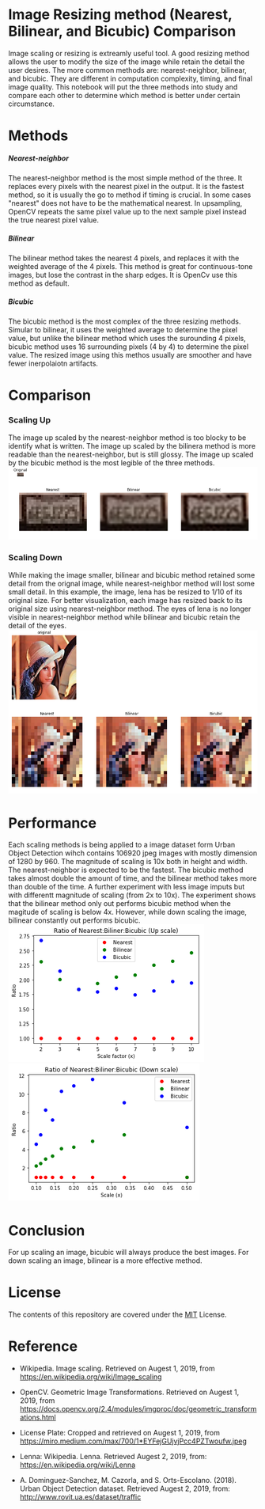 [//]:# (README file)
Image Resizing method (Nearest, Bilinear, and Bicubic) Comparison
==
Image scaling or resizing is extreamly useful tool. A good resizing method allows the user to modify the size of the image while retain the detail the user desires. The more common methods are: nearest-neighbor, bilinear, and bicubic. They are different in computation complexity, timing, and final image quality. This notebook will put the three methods into study and compare each other to determine which method is better under certain circumstance.
# Methods
##### Nearest-neighbor
The nearest-neighbor method is the most simple method of the three. It replaces every pixels with the nearest pixel in the output. It is the fastest method, so it is usually the go to method if timing is crucial. In some cases "nearest" does not have to be the mathematical nearest. In upsampling, OpenCV repeats the same pixel value up to the next sample pixel instead the true nearest pixel value.
##### Bilinear
The bilinear method takes the nearest 4 pixels, and replaces it with the weighted average of the 4 pixels. This method is great for continuous-tone images, but lose the contrast in the sharp edges. It is OpenCv use this method as default.
##### Bicubic
The bicubic method is the most complex of the three resizing methods. Simular to bilinear, it uses the weighted average to determine the pixel value, but unlike the bilinear method which uses the surounding 4 pixels, bicubic method uses 16 surrounding pixels (4 by 4) to determine the pixel value. The resized image using this methos usually are smoother and have fewer inerpolaiotn artifacts.

# Comparison 
### Scaling Up
The image up scaled by the nearest-neighbor method is too blocky to be identify what is written. The image up scaled by the bilinera method is more readable than the nearest-neighbor, but is still glossy. The image up scaled by the bicubic method is the most legible of the three methods.
![ ](img/plate_rm.png)
### Scaling Down
While making the image smaller, bilinear and bicubic method retained some detail from the orignal image, while nearest-neighbor method will lost some small detail. In this example, the image, lena has be resized to 1/10 of its original size. For better visualization, each image has resized back to its original size using nearest-neighbor method. The eyes of lena is no longer visible in nearest-neighbor method while bilinear and bicubic retain the detail of the eyes.
![ ](img/lena_rm.png)
# Performance
Each scaling methods is being applied to a image dataset form Urban Object Detection wihch contains 106920 jpeg images with mostly dimension of 1280 by 960. The magnitude of scaling is 10x both in height and width. The nearest-neighbor is expected to be the fastest. The bicubic method takes almost double the amount of time, and the bilinear method takes more than double of the time. A further experiment with less image imputs but with differentt magnitude of scaling (from 2x to 10x). The experiment shows that the bilinear method only out performs bicubic method when the magitude of scaling is below 4x. However, while down scaling the image, bilinear constantly out performs bicubic.
![ ](img/perform_us.png)
![ ](img/perform_ds.png)
# Conclusion
For up scaling an image, bicubic will always produce the best images. For down scaling an image, bilinear is a more effective method.
# License
The contents of this repository are covered under the [MIT](LICENSE) License.
# Reference
* Wikipedia. Image scaling. Retrieved on Augest 1, 2019, from https://en.wikipedia.org/wiki/Image_scaling

* OpenCV. Geometric Image Transformations. Retrieved on Augest 1, 2019, from https://docs.opencv.org/2.4/modules/imgproc/doc/geometric_transformations.html

* License Plate: Cropped and retrieved on Augest 1, 2019, from https://miro.medium.com/max/700/1*EYFejGUjvjPcc4PZTwoufw.jpeg

* Lenna: Wikipedia. Lenna. Retrieved Augest 2, 2019, from: https://en.wikipedia.org/wiki/Lenna

* A. Dominguez-Sanchez, M. Cazorla, and S. Orts-Escolano. (2018). Urban Object Detection dataset. Retrieved Augest 2, 2019, from: http://www.rovit.ua.es/dataset/traffic
